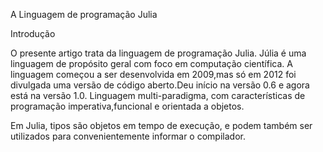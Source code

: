 A Linguagem de programação Julia

Introdução

O presente artigo trata da linguagem de programação Julia.
Júlia é uma linguagem de propósito geral com foco em computação científica.
A linguagem começou a ser desenvolvida em 2009,mas só em 2012 foi divulgada 
uma versão de código aberto.Deu início na versão 0.6 e agora está na versão 1.0.
Linguagem multi-paradigma, com características de programação imperativa,funcional e orientada a objetos.

Em Julia, tipos são objetos em tempo de execução, e podem também ser utilizados
para convenientemente informar o compilador.


